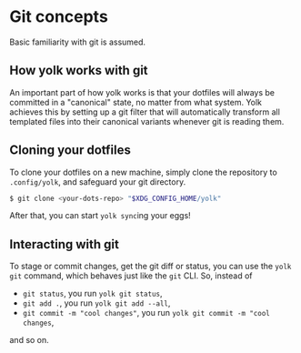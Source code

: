 # Git concepts

Basic familiarity with git is assumed.

## How yolk works with git

An important part of how yolk works is that your dotfiles will always be committed in a "canonical" state, no matter from what system.
Yolk achieves this by setting up a git filter that will automatically transform all templated files into their canonical variants whenever git is reading them.

## Cloning your dotfiles

To clone your dotfiles on a new machine, simply clone the repository to `.config/yolk`, and safeguard your git directory.

```bash
$ git clone <your-dots-repo> "$XDG_CONFIG_HOME/yolk"
```

After that, you can start `yolk sync`ing your eggs!

## Interacting with git

To stage or commit changes, get the git diff or status, you can use the `yolk git` command, which behaves just like the `git` CLI.
So, instead of

- `git status`, you run `yolk git status`,
- `git add .`, you run `yolk git add --all`,
- `git commit -m "cool changes"`, you run `yolk git commit -m "cool changes`,

and so on.
